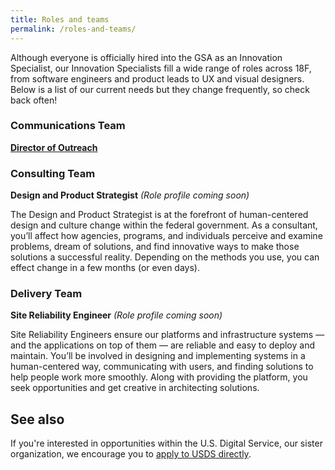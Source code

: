 ```yaml
---
title: Roles and teams
permalink: /roles-and-teams/
---
```

Although everyone is officially hired into the GSA as an Innovation Specialist, our Innovation Specialists fill a wide range of roles across 18F, from software engineers and product leads to UX and visual designers. Below is a list of our current needs but they change frequently, so check back often!

### Communications Team
[**Director of Outreach**](https://pages.18f.gov/joining-18f/roles-and-teams/positions/director-of-outreach/)

### Consulting Team
**Design and Product Strategist** *(Role profile coming soon)*

The Design and Product Strategist is at the forefront of human-centered design and culture change within the federal government. As a consultant, you’ll affect how agencies, programs, and individuals perceive and examine problems, dream of solutions, and find innovative ways to make those solutions a successful reality. Depending on the methods you use, you can effect change in a few months (or even days).

### Delivery Team
**Site Reliability Engineer** *(Role profile coming soon)*

Site Reliability Engineers ensure our platforms and infrastructure systems &mdash; and the applications on top of them &mdash;  are reliable and easy to deploy and maintain. You’ll be involved in designing and implementing systems in a human-centered way, communicating with users, and finding solutions to help people work more smoothly. Along with providing the platform, you seek opportunities and get creative in  architecting solutions.


## See also
If you're interested in opportunities within the U.S. Digital Service, our sister organization, we encourage you to [apply to USDS directly](https://www.whitehouse.gov/digital/united-states-digital-service).
